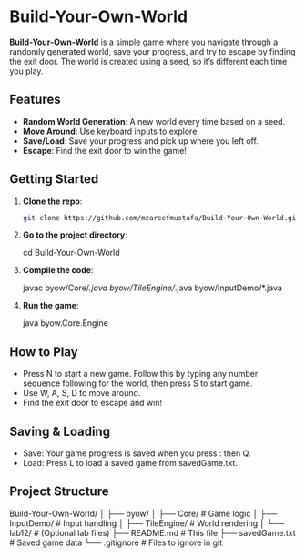 # Build-Your-Own-World

**Build-Your-Own-World** is a simple game where you navigate through a randomly generated world, save your progress, and try to escape by finding the exit door. The world is created using a seed, so it’s different each time you play.

## Features

- **Random World Generation**: A new world every time based on a seed.
- **Move Around**: Use keyboard inputs to explore.
- **Save/Load**: Save your progress and pick up where you left off.
- **Escape**: Find the exit door to win the game!

## Getting Started

1. **Clone the repo**:

   ```bash
   git clone https://github.com/mzareefmustafa/Build-Your-Own-World.git

2. **Go to the project directory**:
    
   cd Build-Your-Own-World

4. **Compile the code**:
   
   javac byow/Core/*.java byow/TileEngine/*.java byow/InputDemo/*.java
   
6. **Run the game**:
   
   java byow.Core.Engine
  
## How to Play

- Press N to start a new game. Follow this by typing any number sequence following for the world, then press S to start game.
- Use W, A, S, D to move around.
- Find the exit door to escape and win!

## Saving & Loading

- Save: Your game progress is saved when you press : then Q.
- Load: Press L to load a saved game from savedGame.txt.

## Project Structure

Build-Your-Own-World/
   │
   ├── byow/
   │   ├── Core/           # Game logic
   │   ├── InputDemo/      # Input handling
   │   ├── TileEngine/     # World rendering
   │   └── lab12/          # (Optional lab files)
   ├── README.md           # This file
   ├── savedGame.txt       # Saved game data
   └── .gitignore          # Files to ignore in git
